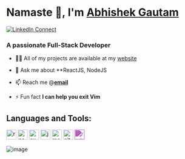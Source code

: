 # Namaste 🙏, I'm [Abhishek Gautam][website]

[![LinkedIn Connect][linkedinbadge]][linkedin]

### A passionate Full-Stack Developer

- 👨‍💻 All of my projects are available at my [website][website]

- 💬 Ask me about **ReactJS, NodeJS

- 📫 Reach me @**[email][email]**

- ⚡ Fun fact **I can help you exit Vim**

## Languages and Tools:

<p align="left">
<img src="https://www.vectorlogo.zone/logos/reactjs/reactjs-icon.svg" alt="react" width="26" height="26"/>
<img src="https://www.vectorlogo.zone/logos/nodejs/nodejs-icon.svg" alt="nodejs" width="26" height="26"/>
<img src="https://www.vectorlogo.zone/logos/expressjs/expressjs-icon.svg" alt="express" width="26" height="26"/>
<img src="https://www.vectorlogo.zone/logos/javascript/javascript-icon.svg" alt="javascript" width="26" height="26"/>
<img src="https://www.vectorlogo.zone/logos/mongodb/mongodb-icon.svg" alt="mongodb" width="26" height="26"/>
<img src="https://www.vectorlogo.zone/logos/git-scm/git-scm-icon.svg" alt="git" width="26" height="26"/>
<img src="https://unpkg.com/simple-icons@v4/icons/redux.svg" style="filter: invert(39%) sepia(35%) saturate(2239%) hue-rotate(235deg) brightness(77%) contrast(89%);" alt="redux" width="26" height="26"/>

</p>


[email]: mailto://gautamabhishek0810@gmail.com
[website]: https://github.com/abhishekgautam08
[linkedin]: https://www.linkedin.com/in/abhishekgautam08
[linkedinbadge]: https://img.shields.io/badge/linkedin-%230077B5.svg?&style=for-the-badge&logo=linkedin&logoColor=white

![image](https://github.com/saadeghi/saadeghi/blob/master/dino.gif)
